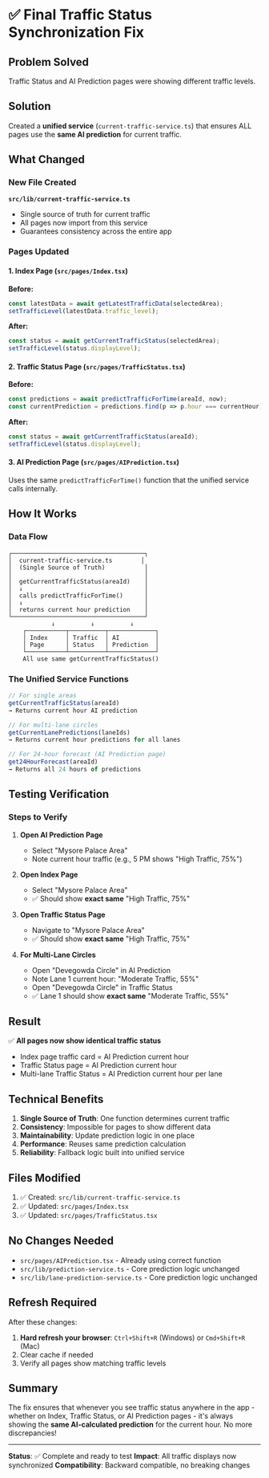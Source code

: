 # ✅ Final Traffic Status Synchronization Fix

## Problem Solved
Traffic Status and AI Prediction pages were showing different traffic levels.

## Solution
Created a **unified service** (`current-traffic-service.ts`) that ensures ALL pages use the **same AI prediction** for current traffic.

## What Changed

### New File Created
**`src/lib/current-traffic-service.ts`**
- Single source of truth for current traffic
- All pages now import from this service
- Guarantees consistency across the entire app

### Pages Updated

#### 1. Index Page (`src/pages/Index.tsx`)
**Before:**
```typescript
const latestData = await getLatestTrafficData(selectedArea);
setTrafficLevel(latestData.traffic_level);
```

**After:**
```typescript
const status = await getCurrentTrafficStatus(selectedArea);
setTrafficLevel(status.displayLevel);
```

#### 2. Traffic Status Page (`src/pages/TrafficStatus.tsx`)
**Before:**
```typescript
const predictions = await predictTrafficForTime(areaId, now);
const currentPrediction = predictions.find(p => p.hour === currentHour);
```

**After:**
```typescript
const status = await getCurrentTrafficStatus(areaId);
setTrafficLevel(status.displayLevel);
```

#### 3. AI Prediction Page (`src/pages/AIPrediction.tsx`)
Uses the same `predictTrafficForTime()` function that the unified service calls internally.

## How It Works

### Data Flow
```
┌─────────────────────────────────────┐
│  current-traffic-service.ts        │
│  (Single Source of Truth)           │
│                                     │
│  getCurrentTrafficStatus(areaId)    │
│  ↓                                  │
│  calls predictTrafficForTime()      │
│  ↓                                  │
│  returns current hour prediction    │
└─────────────────────────────────────┘
            ↓          ↓          ↓
    ┌───────────┬──────────┬─────────────┐
    │ Index     │ Traffic  │ AI          │
    │ Page      │ Status   │ Prediction  │
    └───────────┴──────────┴─────────────┘
    All use same getCurrentTrafficStatus()
```

### The Unified Service Functions

```typescript
// For single areas
getCurrentTrafficStatus(areaId) 
→ Returns current hour AI prediction

// For multi-lane circles
getCurrentLanePredictions(laneIds) 
→ Returns current hour predictions for all lanes

// For 24-hour forecast (AI Prediction page)
get24HourForecast(areaId) 
→ Returns all 24 hours of predictions
```

## Testing Verification

###  Steps to Verify

1. **Open AI Prediction Page**
   - Select "Mysore Palace Area"
   - Note current hour traffic (e.g., 5 PM shows "High Traffic, 75%")

2. **Open Index Page**
   - Select "Mysore Palace Area"
   - ✅ Should show **exact same** "High Traffic, 75%"

3. **Open Traffic Status Page**
   - Navigate to "Mysore Palace Area"
   - ✅ Should show **exact same** "High Traffic, 75%"

4. **For Multi-Lane Circles**
   - Open "Devegowda Circle" in AI Prediction
   - Note Lane 1 current hour: "Moderate Traffic, 55%"
   - Open "Devegowda Circle" in Traffic Status
   - ✅ Lane 1 should show **exact same** "Moderate Traffic, 55%"

## Result

✅ **All pages now show identical traffic status**
- Index page traffic card = AI Prediction current hour
- Traffic Status page = AI Prediction current hour
- Multi-lane Traffic Status = AI Prediction current hour per lane

## Technical Benefits

1. **Single Source of Truth**: One function determines current traffic
2. **Consistency**: Impossible for pages to show different data
3. **Maintainability**: Update prediction logic in one place
4. **Performance**: Reuses same prediction calculation
5. **Reliability**: Fallback logic built into unified service

## Files Modified

1. ✅ Created: `src/lib/current-traffic-service.ts`
2. ✅ Updated: `src/pages/Index.tsx`
3. ✅ Updated: `src/pages/TrafficStatus.tsx`

## No Changes Needed

- `src/pages/AIPrediction.tsx` - Already using correct function
- `src/lib/prediction-service.ts` - Core prediction logic unchanged
- `src/lib/lane-prediction-service.ts` - Core prediction logic unchanged

## Refresh Required

After these changes:
1. **Hard refresh your browser**: `Ctrl+Shift+R` (Windows) or `Cmd+Shift+R` (Mac)
2. Clear cache if needed
3. Verify all pages show matching traffic levels

## Summary

The fix ensures that whenever you see traffic status anywhere in the app - whether on Index, Traffic Status, or AI Prediction pages - it's always showing the **same AI-calculated prediction** for the current hour. No more discrepancies!

---

**Status**: ✅ Complete and ready to test
**Impact**: All traffic displays now synchronized
**Compatibility**: Backward compatible, no breaking changes
